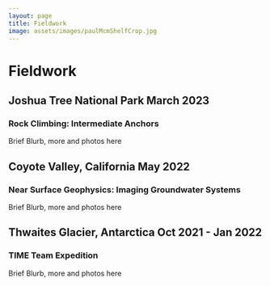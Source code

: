 ```yaml
---
layout: page
title: Fieldwork
image: assets/images/paulMcmShelfCrop.jpg
---
```



# Fieldwork

## Joshua Tree National Park March 2023 
### Rock Climbing: Intermediate Anchors
Brief Blurb, more and photos here

## Coyote Valley, California May 2022 
### Near Surface Geophysics: Imaging Groundwater Systems
Brief Blurb, more and photos here

## Thwaites Glacier, Antarctica Oct 2021 - Jan 2022 
### TIME Team Expedition
Brief Blurb, more and photos here


